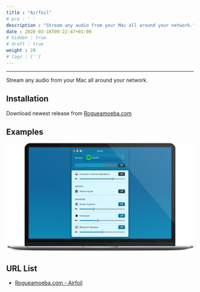 ```yaml
---
title : "Airfoil"
# pre : ' '
description : "Stream any audio from your Mac all around your network."
date : 2020-03-16T09:22:47+01:00
# hidden : true
# draft : true
weight : 20
# tags : ['']
---
```


---

Stream any audio from your Mac all around your network.

## Installation

Download newest release from [Rogueamoeba.com](https://rogueamoeba.com/airfoil/mac/)

## Examples

![Example](images/example.png)

## URL List

- [Rogueamoeba.com - Airfoil](https://rogueamoeba.com/airfoil/mac/)
